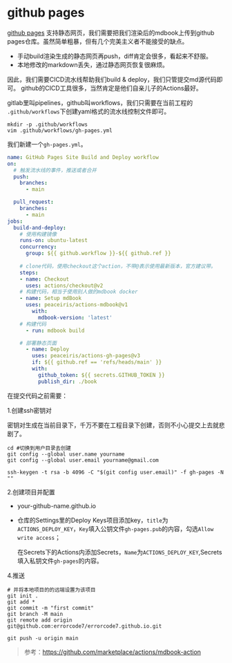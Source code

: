 # github pages
[github pages](https://pages.github.com/) 支持静态网页，我们需要把我们渲染后的mdbook上传到github pages仓库。虽然简单粗暴，但有几个完美主义者不能接受的缺点。
- 手动build渲染生成的静态网页再push，diff肯定会很多，看起来不舒服。
- 本地修改的markdown丢失，通过静态网页恢复很麻烦。

因此，我们需要CICD流水线帮助我们build & deploy，我们只管提交md源代码即可。
github的CICD工具很多，当然肯定是他们自亲儿子的Actions最好。

gitlab里叫pipelines，github叫workflows，我们只需要在当前工程的 `.github/workflows`下创建yaml格式的流水线控制文件即可。
```shell
mkdir -p .github/workflows 
vim .github/workflows/gh-pages.yml
```
我们新建一个`gh-pages.yml`。
```yml
name: GitHub Pages Site Build and Deploy workflow
on:
  # 触发流水线的事件，推送或者合并
  push:
    branches:
      - main

  pull_request:
    branches:
      - main
jobs:
  build-and-deploy:
    # 使用构建镜像
    runs-on: ubuntu-latest
    concurrency:
      group: ${{ github.workflow }}-${{ github.ref }}
    
    # clone代码，使用checkout这个action，不带@表示使用最新版本，官方建议带。
    steps:
    - name: Checkout
      uses: actions/checkout@v2
    # 构建代码，相当于使用别人做的mdbook docker
    - name: Setup mdBook
      uses: peaceiris/actions-mdbook@v1
        with:
          mdbook-version: 'latest'
    # 构建代码      
      - run: mdbook build

    # 部署静态页面
      - name: Deploy
        uses: peaceiris/actions-gh-pages@v3
        if: ${{ github.ref == 'refs/heads/main' }}
        with:
          github_token: ${{ secrets.GITHUB_TOKEN }}
          publish_dir: ./book
```

在提交代码之前需要：

1.创建ssh密钥对

密钥对生成在当前目录下，千万不要在工程目录下创建，否则不小心提交上去就悲剧了。
```shell
cd #切换到用户目录去创建
git config --global user.name yourname
git config --global user.email yourname@gmail.com

ssh-keygen -t rsa -b 4096 -C "$(git config user.email)" -f gh-pages -N ""
```
2.创建项目并配置

- your-github-name.github.io
- 仓库的Settings里的Deploy Keys项目添加key，`title`为`ACTIONS_DEPLOY_KEY`，`Key`填入公钥文件`gh-pages.pub`的内容，勾选`Allow write access`；
  
  在Secrets下的Actions内添加Secrets，`Name`为`ACTIONS_DEPLOY_KEY`,Secrets填入私钥文件`gh-pages`的内容。


4.推送
```shell
# 并将本地项目的的远端设置为该项目
git init . 
git add *
git commit -m "first commit"
git branch -M main
git remote add origin git@github.com:errorcode7/errorcode7.github.io.git

git push -u origin main
```
>参考：https://github.com/marketplace/actions/mdbook-action